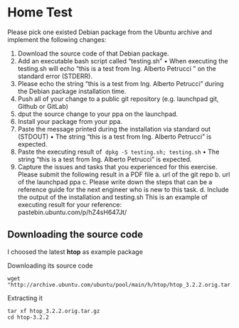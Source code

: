 # Home Test

Please pick one existed Debian package from the Ubuntu archive and implement the following changes:

1. Download the source code of that Debian package.
2. Add an executable bash script called “testing.sh”
   • When executing the testing.sh will echo “this is a test from Ing. Alberto Petrucci ” on the standard error (STDERR).
4. Please echo the string “this is a test from Ing. Alberto Petrucci” during the Debian package installation time.
5. Push all of your change to a public git repository (e.g. launchpad git, Github or GitLab)
6. dput the source change to your ppa on the launchpad.
7. Install your package from your ppa.
8. Paste the message printed during the installation via standard out (STDOUT)
   • The string “this is a test from Ing. Alberto Petrucci” is expected.
8. Paste the executing result of  `dpkg -S testing.sh; testing.sh`
   • The string “this is a test from Ing. Alberto Petrucci” is expected.
9. Capture the issues and tasks that you experienced for this exercise. Please submit the following result in a PDF file
   a. url of the git repo
   b. url of the launchpad ppa
   c. Please write down the steps that can be a reference guide for the next engineer who is new to this task.
   d. Include the output of the installation and testing.sh This is an example of  executing result for your reference: pastebin.ubuntu.com/p/hZ4sH647Jt/

## Downloading the source code
I choosed the latest **htop** as example package

Downloading its source code
```
wget "http://archive.ubuntu.com/ubuntu/pool/main/h/htop/htop_3.2.2.orig.tar.gz"
```

Extracting it
```
tar xf htop_3.2.2.orig.tar.gz
cd htop-3.2.2
```